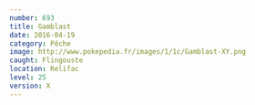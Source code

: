 ```yaml
---
number: 693
title: Gamblast
date: 2016-04-19
category: Pêche
image: http://www.pokepedia.fr/images/1/1c/Gamblast-XY.png
caught: Flingouste
location: Relifac
level: 25
version: X
---
```

